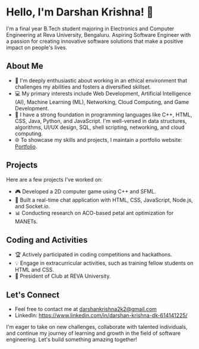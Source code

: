 # Hello, I'm Darshan Krishna! 👋

I'm a final year B.Tech student majoring in Electronics and Computer Engineering at Reva University, Bengaluru. Aspiring Software Engineer with a passion for creating innovative software solutions that make a positive impact on people's lives.

## About Me

- 🌱 I'm deeply enthusiastic about working in an ethical environment that challenges my abilities and fosters a diversified skillset.
- 💻 My primary interests include Web Development, Artificial Intelligence (AI), Machine Learning (ML), Networking, Cloud Computing, and Game Development.
- 🚀 I have a strong foundation in programming languages like C++, HTML, CSS, Java, Python, and JavaScript. I'm well-versed in data structures, algorithms, UI/UX design, SQL, shell scripting, networking, and cloud computing.
- 🌐 To showcase my skills and projects, I maintain a portfolio website: [Portfolio](https://darshankrishna-dk.github.io/).

## Projects

Here are a few projects I've worked on:

- 🎮 Developed a 2D computer game using C++ and SFML.
- 💬 Built a real-time chat application with HTML, CSS, JavaScript, Node.js, and Socket.io.
- 📊 Conducting research on ACO-based petal ant optimization for MANETs.

## Coding and Activities

- 🏆 Actively participated in coding competitions and hackathons.
- 💡 Engage in extracurricular activities, such as training fellow students on HTML and CSS.
- 🚧 President of </DevBraze> Club at REVA University.

## Let's Connect

- Feel free to contact me at darshankrishna2k2@gmail.com
- LinkedIn: https://www.linkedin.com/in/darshan-krishna-dk-614141225/

I'm eager to take on new challenges, collaborate with talented individuals, and continue my journey of learning and growth in the field of software engineering. Let's build something amazing together!

